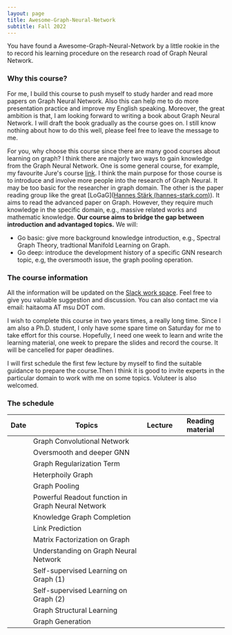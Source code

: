 ```yaml
---
layout: page
title: Awesome-Graph-Neural-Network
subtitle: Fall 2022
---
```


You have found a Awesome-Graph-Neural-Network by a little rookie in the to record his learning procedure on the research road of Graph Neural Network. 

### Why this course?

For me, I build this course to push myself to study harder and read more papers on Graph Neural Network. Also this can help me to do more presentation practice and improve my English speaking. Moreover, the great ambition is that, I am looking forward to writing a book about Graph Neural Network. I will draft the book gradually as the course goes on. I still know nothing about how to do this well, please feel free to leave the message to me.

For you, why choose this course since there are many good courses about learning on graph? I think there are majorly two ways to gain knowledge from the Graph Neural Network. One is some general course, for example, my favourite Jure's course [link](http://web.stanford.edu/class/cs224w/). I think the main purpose for those course is to introduce and involve more people into the research of Graph Neural. It may be too basic for the researcher in graph domain. The other is the paper reading group like the great [LoGaG]([Hannes Stärk (hannes-stark.com)](https://hannes-stark.com/logag-reading-group)). It aims to read the advanced paper on Graph. However, they require much knowledge in the specific domain, e.g., massive related works and mathematic knowledge. **Our course aims to bridge the gap between introduction and advantaged topics.** We will:

- Go basic: give more background knowledge introduction, e.g., Spectral Graph Theory, tradtional Manifold Learning on Graph.   
- Go deep: introduce the development history of a specific GNN research topic, e.g, the oversmooth issue, the graph pooling operation.



### The course information

All the information will be updated on the [Slack work space](https://join.slack.com/t/slack-ylw1238/shared_invite/zt-1fhvrunlz-_ocT4myFMnDcbGhkTVtahQ). Feel free to give you valuable suggestion and discussion. You can also contact me via email: haitaoma AT msu DOT com.

I wish to complete this course in two years times, a really long time. Since I am also a Ph.D. student, I only have some spare time on Saturday for me to take effort for this course. Hopefully, I need one week to learn and write the learning material, one week to prepare the slides and record the course. It will be cancelled for paper deadlines.

I will first schedule the first few lecture by myself to find the suitable guidance to prepare the course.Then I think it is good to invite experts in the particular domain to work with me on some topics. Voluteer is also welcomed.



### The schedule

| Date | Topics                                            | Lecture | Reading material |
| ---- | ------------------------------------------------- | ------- | ---------------- |
|      | Graph Convolutional Network                       |         |                  |
|      | Oversmooth and deeper GNN                         |         |                  |
|      | Graph Regularization Term                                 |         |                  |
|      | Heterphoily Graph                                 |         |                  |
|      | Graph Pooling                                     |         |                  |
|      | Powerful Readout function in Graph Neural Network |         |                  |
|      | Knowledge Graph Completion                        |         |                  |
|      | Link Prediction                                   |         |                  |
|      | Matrix Factorization on Graph                     |         |                  |
|      | Understanding on Graph Neural Network             |         |                  |
|      | Self-supervised Learning on Graph (1)             |         |                  |
|      | Self-supervised Learning on Graph (2)             |         |                  |
|      | Graph Structural Learning                         |         |                  |
|      | Graph Generation                             |         |                  |

 




